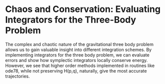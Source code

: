 # Chaos and Conservation: Evaluating Integrators for the Three-Body Problem
The complex and chaotic nature of the gravitational three body problem allows us to gain valuable insight into different integration schemes. By implementing integrators for the three body problem, we can evaluate errors and show how symplectic integrators locally conserve energy. However, we see that higher order methods implemented in routines like ode78, while not preserving H(p,q), naturally, give the most accurate trajectories.
